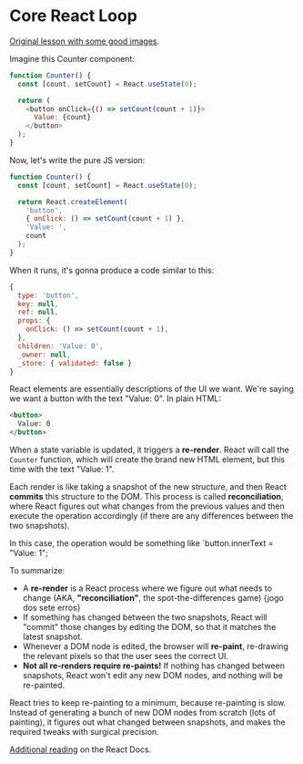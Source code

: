 # Core React Loop
[Original lesson with some good images](https://courses.joshwcomeau.com/joy-of-react/02-state/03.01-core-react-loop).


Imagine this Counter component:

```js
function Counter() {
  const [count, setCount] = React.useState(0);

  return (
    <button onClick={() => setCount(count + 1)}>
      Value: {count}
    </button>
  );
}
```

Now, let's write the pure JS version:

```js
function Counter() {
  const [count, setCount] = React.useState(0);

  return React.createElement(
    'button',
    { onClick: () => setCount(count + 1) },
    'Value: ',
    count
  );
}
```

When it runs, it's gonna produce a code similar to this:

```js
{
  type: 'button',
  key: null,
  ref: null,
  props: {
    onClick: () => setCount(count + 1),
  },
  children: 'Value: 0',
  _owner: null,
  _store: { validated: false }
}
```

React elements are essentially descriptions of the UI we want. We're saying we want a button with the text "Value: 0". In plain HTML:

```html
<button>
  Value: 0
</button>
```

When a state variable is updated, it triggers a **re-render**. React will call the `Counter` function, which will create the brand new HTML element, but this time with the text "Value: 1".

Each render is like taking a snapshot of the new structure, and then React **commits** this structure to the DOM. This process is called **reconciliation**, where React figures out what changes from the previous values and then execute the operation accordingly (if there are any differences between the two snapshots).

In this case, the operation would be something like `button.innerText = "Value: 1";

To summarize:

- A **re-render** is a React process where we figure out what needs to change (AKA, **"reconciliation"**, the spot-the-differences game) {jogo dos sete erros}
- If something has changed between the two snapshots, React will "commit" those changes by editing the DOM, so that it matches the latest snapshot.
- Whenever a DOM node is edited, the browser will **re-paint**, re-drawing the relevant pixels so that the user sees the correct UI.
- **Not all re-renders require re-paints!** If nothing has changed between snapshots, React won't edit any new DOM nodes, and nothing will be re-painted.

React tries to keep re-painting to a minimum, because re-painting is slow. Instead of generating a bunch of new DOM nodes from scratch (lots of painting), it figures out what changed between snapshots, and makes the required tweaks with surgical precision.

[Additional reading](https://beta.reactjs.org/learn/render-and-commit) on the React Docs.